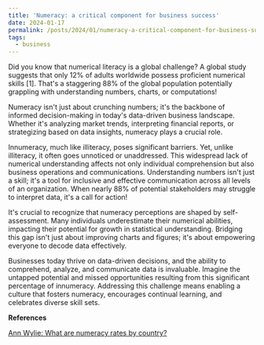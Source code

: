 ```yaml
---
title: 'Numeracy: a critical component for business success'
date: 2024-01-17
permalink: /posts/2024/01/numeracy-a-critical-component-for-business-success
tags:
  - business
---
```


Did you know that numerical literacy is a global challenge? A global study suggests that only 12% of adults worldwide possess proficient numerical skills [1]. That's a staggering 88% of the global population potentially grappling with understanding numbers, charts, or computations!
 
Numeracy isn't just about crunching numbers; it's the backbone of informed decision-making in today's data-driven business landscape. Whether it's analyzing market trends, interpreting financial reports, or strategizing based on data insights, numeracy plays a crucial role.
 
Innumeracy, much like illiteracy, poses significant barriers. Yet, unlike illiteracy, it often goes unnoticed or unaddressed. This widespread lack of numerical understanding affects not only individual comprehension but also business operations and communications. Understanding numbers isn't just a skill; it's a tool for inclusive and effective communication across all levels of an organization. When nearly 88% of potential stakeholders may struggle to interpret data, it's a call for action!
 
It's crucial to recognize that numeracy perceptions are shaped by self-assessment. Many individuals underestimate their numerical abilities, impacting their potential for growth in statistical understanding. Bridging this gap isn't just about improving charts and figures; it's about empowering everyone to decode data effectively.
 
Businesses today thrive on data-driven decisions, and the ability to comprehend, analyze, and communicate data is invaluable. Imagine the
untapped potential and missed opportunities resulting from this significant percentage of innumeracy. Addressing this challenge means enabling a culture that fosters numeracy, encourages continual learning, and celebrates diverse skill sets.

**References**

[Ann Wylie: What are numeracy rates by country?](https://www.wyliecomm.com/2021/02/what-are-numeracy-rates-by-country/)